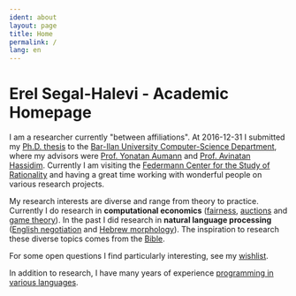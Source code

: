 ```yaml
---
ident: about
layout: page
title: Home
permalink: /
lang: en
---
```

# Erel Segal-Halevi - Academic Homepage

I am a researcher currently "between affiliations".
At 2016-12-31 I submitted my [Ph.D. thesis][phd] to the [Bar-Ilan University Computer-Science Department][biucs], where
my advisors were [Prof. Yonatan Aumann][ya] and [Prof. Avinatan Hassidim][ah]. 
Currently I am visiting the [Federmann Center for the Study of Rationality][ratio] and having a great time working with wonderful people on various research projects.

My research interests are diverse and range from theory to practice. Currently I do research in **computational economics** ([fairness][1],  [auctions][2] and [game theory][3]). In the past I did research in **natural language processing** ([English negotiation][4] and [Hebrew morphology][5]). 
The inspiration to research these diverse topics comes from the [Bible][7].

For some open questions I find particularly interesting, see my [wishlist][8].

In addition to research, I have many years of experience [programming in various languages][6].

[1]: {{site.baseurl}}/topics/{{page.lang}}/fairness
[2]: {{site.baseurl}}/topics/{{page.lang}}/auctions
[3]: {{site.baseurl}}/topics/{{page.lang}}/repeatedgames
[4]: {{site.baseurl}}/topics/{{page.lang}}/negochat
[5]: {{site.baseurl}}/topics/{{page.lang}}/hebnlp
[6]: {{site.baseurl}}/pages/{{page.lang}}/code
[7]: {{site.baseurl}}/topics/{{page.lang}}/tnk
[8]: {{site.baseurl}}/pages/{{page.lang}}/wishlist
[ya]: https://sites.google.com/site/aumannbiu/
[ah]: http://u.cs.biu.ac.il/~avinatan/
[phd]: {{site.baseurl}}/papers/Erel-Segal-Halevi-PhD-Thesis.pdf
[biucs]: http://cs.biu.ac.il/
[ratio]: http://www.ratio.huji.ac.il/
